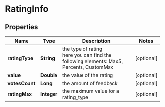 # RatingInfo


## Properties

| Name | Type | Description | Notes |
|------------ | ------------- | ------------- | -------------|
**ratingType** | **String** | the type of rating<br>here you can find the following elements: Max5, Percents, CustomMax |[optional]|
**value** | **Double** | the value of the rating |[optional]|
**votesCount** | **Long** | the amount of feedback |[optional]|
**ratingMax** | **Integer** | the maximum value for a rating_type |[optional]|